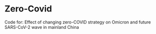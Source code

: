 # Zero-Covid
Code for: Effect of changing zero-COVID strategy on Omicron and future SARS-CoV-2 wave in mainland China
